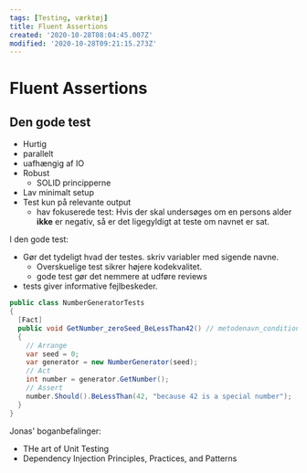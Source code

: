 ```yaml
---
tags: [Testing, værktøj]
title: Fluent Assertions
created: '2020-10-28T08:04:45.007Z'
modified: '2020-10-28T09:21:15.273Z'
---
```


# Fluent Assertions
## Den gode test
* Hurtig
* parallelt
* uafhængig af IO
* Robust
  - SOLID principperne
* Lav minimalt setup
* Test kun på relevante output
  - hav fokuserede test: Hvis der skal undersøges om en persons alder **ikke** er negativ, så er det ligegyldigt at teste om navnet er sat.

I den gode test:
- Gør det tydeligt hvad der testes. skriv variabler med sigende navne. 
  - Overskuelige test sikrer højere kodekvalitet.
  - gode test gør det nemmere at udføre reviews
- tests giver informative fejlbeskeder.

```csharp 
public class NumberGeneratorTests
{
  [Fact]
  public void GetNumber_zeroSeed_BeLessThan42() // metodenavn_condition_forventetResultat
  {
    // Arrange
    var seed = 0;
    var generator = new NumberGenerator(seed);
    // Act
    int number = generator.GetNumber();
    // Assert
    number.Should().BeLessThan(42, "because 42 is a special number");
  }
}
```

Jonas' boganbefalinger:
- THe art of Unit Testing
- Dependency Injection Principles, Practices, and Patterns
